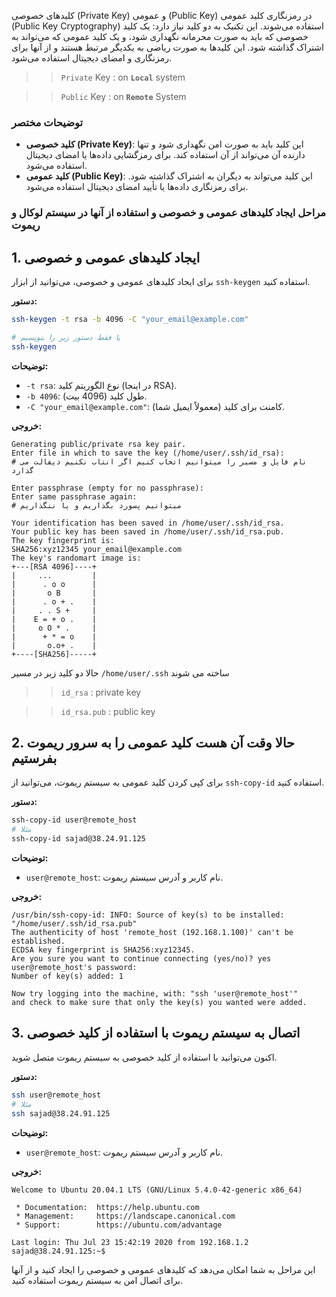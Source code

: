 کلیدهای خصوصی (Private Key) و عمومی (Public Key) در رمزنگاری کلید عمومی (Public Key Cryptography) استفاده می‌شوند. این تکنیک به دو کلید نیاز دارد: یک کلید خصوصی که باید به صورت محرمانه نگهداری شود، و یک کلید عمومی که می‌تواند به اشتراک گذاشته شود. این کلیدها به صورت ریاضی به یکدیگر مرتبط هستند و از آنها برای رمزنگاری و امضای دیجیتال استفاده می‌شود.

>> `Private` Key : on __`Local`__ system

>> `Public` Key :  on __`Remote`__ System



### توضیحات مختصر
- **کلید خصوصی (Private Key)**: این کلید باید به صورت امن نگهداری شود و تنها دارنده آن می‌تواند از آن استفاده کند. برای رمزگشایی داده‌ها یا امضای دیجیتال استفاده می‌شود.
- **کلید عمومی (Public Key)**: این کلید می‌تواند به دیگران به اشتراک گذاشته شود. برای رمزنگاری داده‌ها یا تأیید امضای دیجیتال استفاده می‌شود.

### مراحل ایجاد کلیدهای عمومی و خصوصی و استفاده از آنها در سیستم لوکال و ریموت

## 1. ایجاد کلیدهای عمومی و خصوصی
برای ایجاد کلیدهای عمومی و خصوصی، می‌توانید از ابزار `ssh-keygen` استفاده کنید.

**دستور:**
```sh
ssh-keygen -t rsa -b 4096 -C "your_email@example.com"

# یا فقط دستور زیر را بنویسیم
ssh-keygen 
```

**توضیحات:**
- `-t rsa`: نوع الگوریتم کلید (در اینجا RSA).
- `-b 4096`: طول کلید (4096 بیت).
- `-C "your_email@example.com"`: کامنت برای کلید (معمولاً ایمیل شما).

**خروجی:**
```plaintext
Generating public/private rsa key pair.
Enter file in which to save the key (/home/user/.ssh/id_rsa):
# نام فایل و مسیر را میتوانیم اتخاب کنیم اگر انتاب نکنیم دیفالت می گذارد

Enter passphrase (empty for no passphrase):
Enter same passphrase again:
# میتوانیم پسورد بگذاریم و یا ننگذاریم

Your identification has been saved in /home/user/.ssh/id_rsa.
Your public key has been saved in /home/user/.ssh/id_rsa.pub.
The key fingerprint is:
SHA256:xyz12345 your_email@example.com
The key's randomart image is:
+---[RSA 4096]----+
|     ...         |
|      . o o      |
|       o B       |
|      . o + .    |
|     . . S +     |
|    E = + o .    |
|     o O * .     |
|      + * = o    |
|       o.o+ .    |
+----[SHA256]-----+
```
حالا دو کلید زیر در مسیر `/home/user/.ssh` ساخته می شوند
>> `id_rsa`     : private key
 
>> `id_rsa.pub` : public key



## 2. حالا وقت آن هست کلید عمومی را به سرور ریموت بفرستیم
برای کپی کردن کلید عمومی به سیستم ریموت، می‌توانید از `ssh-copy-id` استفاده کنید.

**دستور:**
```sh
ssh-copy-id user@remote_host
# مثلا
ssh-copy-id sajad@38.24.91.125
```

**توضیحات:**
- `user@remote_host`: نام کاربر و آدرس سیستم ریموت.

**خروجی:**
```plaintext
/usr/bin/ssh-copy-id: INFO: Source of key(s) to be installed: "/home/user/.ssh/id_rsa.pub"
The authenticity of host 'remote_host (192.168.1.100)' can't be established.
ECDSA key fingerprint is SHA256:xyz12345.
Are you sure you want to continue connecting (yes/no)? yes
user@remote_host's password:
Number of key(s) added: 1

Now try logging into the machine, with: "ssh 'user@remote_host'"
and check to make sure that only the key(s) you wanted were added.
```

## 3. اتصال به سیستم ریموت با استفاده از کلید خصوصی
اکنون می‌توانید با استفاده از کلید خصوصی به سیستم ریموت متصل شوید.

**دستور:**
```sh
ssh user@remote_host
# مثلا
ssh sajad@38.24.91.125
```

**توضیحات:**
- `user@remote_host`: نام کاربر و آدرس سیستم ریموت.

**خروجی:**
```plaintext
Welcome to Ubuntu 20.04.1 LTS (GNU/Linux 5.4.0-42-generic x86_64)

 * Documentation:  https://help.ubuntu.com
 * Management:     https://landscape.canonical.com
 * Support:        https://ubuntu.com/advantage

Last login: Thu Jul 23 15:42:19 2020 from 192.168.1.2
sajad@38.24.91.125:~$
```

این مراحل به شما امکان می‌دهد که کلیدهای عمومی و خصوصی را ایجاد کنید و از آنها برای اتصال امن به سیستم ریموت استفاده کنید. 